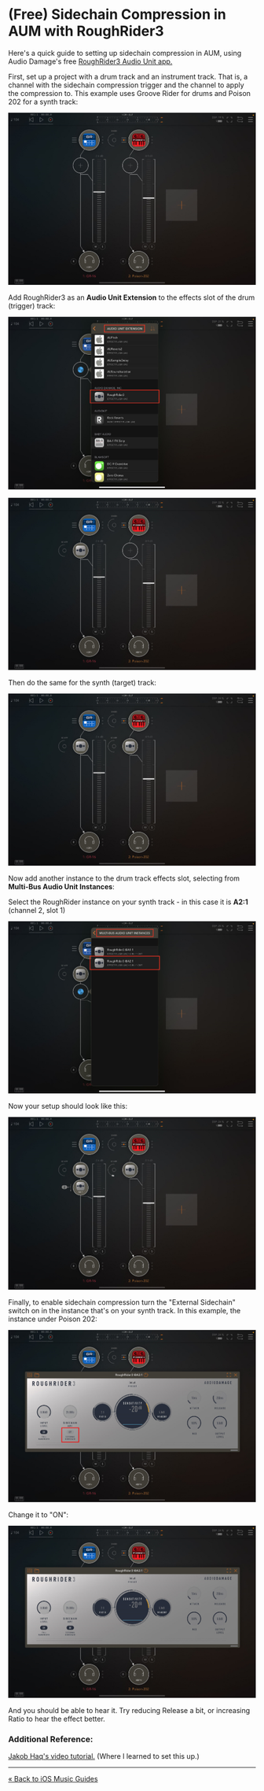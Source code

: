 # (Free) Sidechain Compression in AUM with RoughRider3

Here's a quick guide to setting up sidechain compression in AUM, using Audio Damage's free [RoughRider3 Audio Unit app.](https://apps.apple.com/us/app/roughrider3/id1496058931)

First, set up a project with a drum track and an instrument track. That is, a channel with the sidechain compression trigger and the channel to apply the compression to. This example uses Groove Rider for drums and Poison 202 for a synth track:

![Initial setup](img/sidechain-1.jpg?raw=true)

Add RoughRider3 as an **Audio Unit Extension** to the effects slot of the drum (trigger) track:

![Add 1st RoughRider3 instance](img/sidechain-2.jpg?raw=true)

![Add 1st RoughRider3 instance](img/sidechain-3.jpg?raw=true)

Then do the same for the synth (target) track:

![Add 2nd RoughRider3 instance](img/sidechain-4.jpg?raw=true)

Now add another instance to the drum track effects slot, selecting from **Multi-Bus Audio Unit Instances**:

Select the RoughRider instance on your synth track - in this case it is **A2:1** (channel 2, slot 1)

![Add 3rd RoughRider3 instance](img/sidechain-5.jpg?raw=true)

Now your setup should look like this:

![Final layout](img/sidechain-6.jpg?raw=true)

Finally, to enable sidechain compression turn the "External Sidechain" switch on in the instance that's on your synth track. In this example, the instance under Poison 202:

![Final layout](img/sidechain-7.jpg?raw=true)

Change it to "ON":

![Final layout](img/sidechain-8.jpg?raw=true)

And you should be able to hear it. Try reducing Release a bit, or increasing Ratio to hear the effect better.

### Additional Reference:

[Jakob Haq's video tutorial.](https://www.youtube.com/watch?v=yT__YC5E3bw) (Where I learned to set this up.)

---

[« Back to iOS Music Guides](readme.md)
